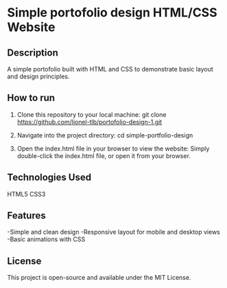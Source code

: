 # Simple portofolio design HTML/CSS Website

## Description
A simple portofolio built with HTML and CSS to demonstrate basic layout and design principles.

## How to run
1. Clone this repository to your local machine:
git clone https://github.com/lionel-tlb/portofolio-design-1.git

2. Navigate into the project directory:
cd simple-portfolio-design

3. Open the index.html file in your browser to view the website:
Simply double-click the index.html file, or open it from your browser.

## Technologies Used
HTML5
CSS3

## Features
-Simple and clean design
-Responsive layout for mobile and desktop views
-Basic animations with CSS

## License
This project is open-source and available under the MIT License.